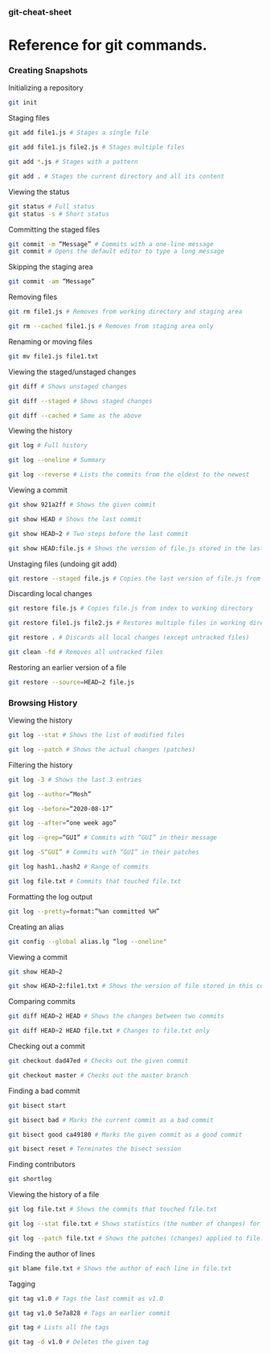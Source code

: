 ### git-cheat-sheet

# Reference for git commands.

### Creating Snapshots

Initializing a repository

```bash
git init
```

Staging files

```bash
git add file1.js # Stages a single file

git add file1.js file2.js # Stages multiple files

git add *.js # Stages with a pattern

git add . # Stages the current directory and all its content
```

Viewing the status

```bash
git status # Full status
git status -s # Short status
```

Committing the staged files

```bash
git commit -m “Message” # Commits with a one-line message
git commit # Opens the default editor to type a long message
```

Skipping the staging area

```bash
git commit -am “Message”
```

Removing files

```bash
git rm file1.js # Removes from working directory and staging area

git rm --cached file1.js # Removes from staging area only
```

Renaming or moving files

```bash
git mv file1.js file1.txt
```

Viewing the staged/unstaged changes

```bash
git diff # Shows unstaged changes

git diff --staged # Shows staged changes

git diff --cached # Same as the above
```

Viewing the history

```bash
git log # Full history

git log --oneline # Summary

git log --reverse # Lists the commits from the oldest to the newest
```

Viewing a commit

```bash
git show 921a2ff # Shows the given commit

git show HEAD # Shows the last commit

git show HEAD~2 # Two steps before the last commit

git show HEAD:file.js # Shows the version of file.js stored in the last commit
```

Unstaging files (undoing git add)

```bash
git restore --staged file.js # Copies the last version of file.js from repo to index
```

Discarding local changes

```bash
git restore file.js # Copies file.js from index to working directory

git restore file1.js file2.js # Restores multiple files in working directory

git restore . # Discards all local changes (except untracked files)

git clean -fd # Removes all untracked files
```

Restoring an earlier version of a file

```bash
git restore --source=HEAD~2 file.js
```

### **Browsing History**

Viewing the history

```bash
git log --stat # Shows the list of modified files

git log --patch # Shows the actual changes (patches)
```

Filtering the history

```bash
git log -3 # Shows the last 3 entries

git log --author=“Mosh”

git log --before=“2020-08-17”

git log --after=“one week ago”

git log --grep=“GUI” # Commits with “GUI” in their message

git log -S“GUI” # Commits with “GUI” in their patches

git log hash1..hash2 # Range of commits

git log file.txt # Commits that touched file.txt
```

Formatting the log output

```bash
git log --pretty=format:”%an committed %H”
```

Creating an alias

```bash
git config --global alias.lg “log --oneline"
```

Viewing a commit

```bash
git show HEAD~2

git show HEAD~2:file1.txt # Shows the version of file stored in this commit
```

Comparing commits

```bash
git diff HEAD~2 HEAD # Shows the changes between two commits

git diff HEAD~2 HEAD file.txt # Changes to file.txt only
```

Checking out a commit

```bash
git checkout dad47ed # Checks out the given commit

git checkout master # Checks out the master branch
```

Finding a bad commit

```bash
git bisect start

git bisect bad # Marks the current commit as a bad commit

git bisect good ca49180 # Marks the given commit as a good commit

git bisect reset # Terminates the bisect session
```

Finding contributors

```bash
git shortlog
```

Viewing the history of a file

```bash
git log file.txt # Shows the commits that touched file.txt

git log --stat file.txt # Shows statistics (the number of changes) for file.txt

git log --patch file.txt # Shows the patches (changes) applied to file.txt
```

Finding the author of lines

```bash
git blame file.txt # Shows the author of each line in file.txt
```

Tagging

```bash
git tag v1.0 # Tags the last commit as v1.0

git tag v1.0 5e7a828 # Tags an earlier commit

git tag # Lists all the tags

git tag -d v1.0 # Deletes the given tag
```
